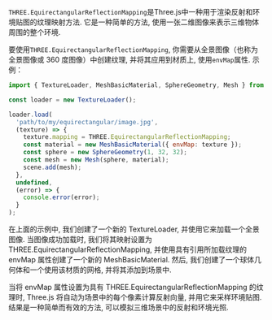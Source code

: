 `THREE.EquirectangularReflectionMapping`是Three.js中一种用于渲染反射和环境贴图的纹理映射方法. 它是一种简单的方法, 使用一张二维图像来表示三维物体周围的整个环境. 

要使用`THREE.EquirectangularReflectionMapping`, 你需要从全景图像（也称为全景图像或 360 度图像）中创建纹理, 并将其应用到材质上, 使用`envMap`属性. 示例：

```javascript
import { TextureLoader, MeshBasicMaterial, SphereGeometry, Mesh } from 'three';

const loader = new TextureLoader();

loader.load(
  'path/to/my/equirectangular/image.jpg',
  (texture) => {
    texture.mapping = THREE.EquirectangularReflectionMapping;
    const material = new MeshBasicMaterial({ envMap: texture });
    const sphere = new SphereGeometry(1, 32, 32);
    const mesh = new Mesh(sphere, material);
    scene.add(mesh);
  },
  undefined,
  (error) => {
    console.error(error);
  }
);
```
在上面的示例中, 我们创建了一个新的 TextureLoader, 并使用它来加载一个全景图像. 当图像成功加载时, 我们将其映射设置为 THREE.EquirectangularReflectionMapping, 并使用具有引用所加载纹理的 envMap 属性创建了一个新的 MeshBasicMaterial. 然后, 我们创建了一个球体几何体和一个使用该材质的网格, 并将其添加到场景中. 

当将 envMap 属性设置为具有 THREE.EquirectangularReflectionMapping 的纹理时, Three.js 将自动为场景中的每个像素计算反射向量, 并用它来采样环境贴图. 结果是一种简单而有效的方法, 可以模拟三维场景中的反射和环境光照. 